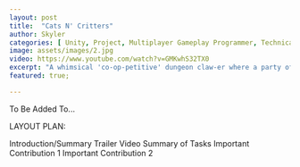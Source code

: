 ```yaml
---
layout: post
title:  "Cats N' Critters"
author: Skyler
categories: [ Unity, Project, Multiplayer Gameplay Programmer, Technical Systems Designer, Steam ]
image: assets/images/2.jpg
video: https://www.youtube.com/watch?v=GMKwhS32TX0
excerpt: "A whimsical 'co-op-petitive' dungeon claw-er where a party of adorable cat wizards explore an ever-changing island of discovery!\n\n I was responsible for the core gameplay systems and was the Technical Systems Designer."
featured: true;

---
```


To Be Added To...

LAYOUT PLAN:

Introduction/Summary
Trailer Video
Summary of Tasks
Important Contribution 1
Important Contribution 2
